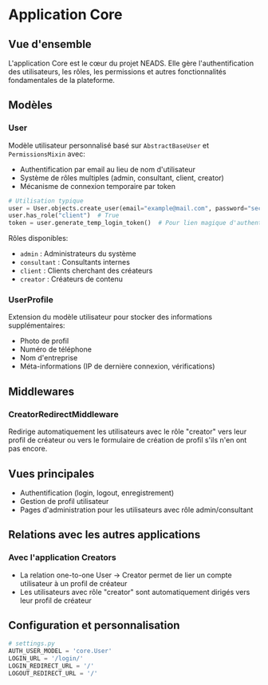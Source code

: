 # Application Core

## Vue d'ensemble

L'application Core est le cœur du projet NEADS. Elle gère l'authentification des utilisateurs, les rôles, les permissions et autres fonctionnalités fondamentales de la plateforme.

## Modèles

### User

Modèle utilisateur personnalisé basé sur `AbstractBaseUser` et `PermissionsMixin` avec:

- Authentification par email au lieu de nom d'utilisateur
- Système de rôles multiples (admin, consultant, client, creator)
- Mécanisme de connexion temporaire par token

```python
# Utilisation typique
user = User.objects.create_user(email="example@mail.com", password="secure_password", role="client")
user.has_role("client")  # True
token = user.generate_temp_login_token()  # Pour lien magique d'authentification
```

Rôles disponibles:
- `admin` : Administrateurs du système 
- `consultant` : Consultants internes
- `client` : Clients cherchant des créateurs
- `creator` : Créateurs de contenu

### UserProfile

Extension du modèle utilisateur pour stocker des informations supplémentaires:

- Photo de profil
- Numéro de téléphone
- Nom d'entreprise
- Méta-informations (IP de dernière connexion, vérifications)

## Middlewares

### CreatorRedirectMiddleware

Redirige automatiquement les utilisateurs avec le rôle "creator" vers leur profil de créateur ou vers le formulaire de création de profil s'ils n'en ont pas encore.

## Vues principales

- Authentification (login, logout, enregistrement)
- Gestion de profil utilisateur
- Pages d'administration pour les utilisateurs avec rôle admin/consultant

## Relations avec les autres applications

### Avec l'application Creators

- La relation one-to-one User → Creator permet de lier un compte utilisateur à un profil de créateur
- Les utilisateurs avec rôle "creator" sont automatiquement dirigés vers leur profil de créateur

## Configuration et personnalisation

```python
# settings.py
AUTH_USER_MODEL = 'core.User'
LOGIN_URL = '/login/'
LOGIN_REDIRECT_URL = '/'
LOGOUT_REDIRECT_URL = '/'
``` 